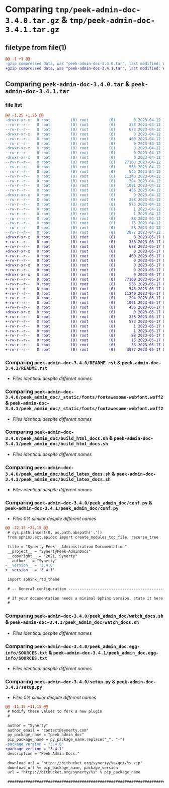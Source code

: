 # Comparing `tmp/peek-admin-doc-3.4.0.tar.gz` & `tmp/peek-admin-doc-3.4.1.tar.gz`

## filetype from file(1)

```diff
@@ -1 +1 @@
-gzip compressed data, was "peek-admin-doc-3.4.0.tar", last modified: Wed Apr 12 11:03:55 2023, max compression
+gzip compressed data, was "peek-admin-doc-3.4.1.tar", last modified: Wed May 17 03:30:31 2023, max compression
```

## Comparing `peek-admin-doc-3.4.0.tar` & `peek-admin-doc-3.4.1.tar`

### file list

```diff
@@ -1,25 +1,25 @@
-drwxr-xr-x   0 root         (0) root         (0)        0 2023-04-12 11:03:55.249217 peek-admin-doc-3.4.0/
--rw-r--r--   0 root         (0) root         (0)      358 2023-04-12 11:03:55.248217 peek-admin-doc-3.4.0/PKG-INFO
--rw-r--r--   0 root         (0) root         (0)      678 2023-04-12 11:03:17.000000 peek-admin-doc-3.4.0/README.rst
-drwxr-xr-x   0 root         (0) root         (0)        0 2023-04-12 11:03:55.248217 peek-admin-doc-3.4.0/peek_admin_doc/
--rw-r--r--   0 root         (0) root         (0)      460 2023-04-12 11:03:17.000000 peek-admin-doc-3.4.0/peek_admin_doc/PlatformDependencyTest.py
--rw-r--r--   0 root         (0) root         (0)        0 2023-04-12 11:03:55.000000 peek-admin-doc-3.4.0/peek_admin_doc/__init__.py
-drwxr-xr-x   0 root         (0) root         (0)        0 2023-04-12 11:03:55.248217 peek-admin-doc-3.4.0/peek_admin_doc/_static/
--rw-r--r--   0 root         (0) root         (0)        0 2023-04-12 11:03:17.000000 peek-admin-doc-3.4.0/peek_admin_doc/_static/.gitkeep
-drwxr-xr-x   0 root         (0) root         (0)        0 2023-04-12 11:03:55.248217 peek-admin-doc-3.4.0/peek_admin_doc/_static/fonts/
--rw-r--r--   0 root         (0) root         (0)    77160 2023-04-12 11:03:17.000000 peek-admin-doc-3.4.0/peek_admin_doc/_static/fonts/fontawesome-webfont.woff2
--rw-r--r--   0 root         (0) root         (0)      556 2023-04-12 11:03:17.000000 peek-admin-doc-3.4.0/peek_admin_doc/build_html_docs.sh
--rw-r--r--   0 root         (0) root         (0)      545 2023-04-12 11:03:17.000000 peek-admin-doc-3.4.0/peek_admin_doc/build_latex_docs.sh
--rw-r--r--   0 root         (0) root         (0)    11240 2023-04-12 11:03:55.000000 peek-admin-doc-3.4.0/peek_admin_doc/conf.py
--rw-r--r--   0 root         (0) root         (0)      294 2023-04-12 11:03:17.000000 peek-admin-doc-3.4.0/peek_admin_doc/index.rst
--rw-r--r--   0 root         (0) root         (0)     1091 2023-04-12 11:03:17.000000 peek-admin-doc-3.4.0/peek_admin_doc/watch_docs.sh
--rw-r--r--   0 root         (0) root         (0)      456 2023-04-12 11:03:17.000000 peek-admin-doc-3.4.0/peek_admin_doc/welcome.rst
-drwxr-xr-x   0 root         (0) root         (0)        0 2023-04-12 11:03:55.248217 peek-admin-doc-3.4.0/peek_admin_doc.egg-info/
--rw-r--r--   0 root         (0) root         (0)      358 2023-04-12 11:03:55.000000 peek-admin-doc-3.4.0/peek_admin_doc.egg-info/PKG-INFO
--rw-r--r--   0 root         (0) root         (0)      573 2023-04-12 11:03:55.000000 peek-admin-doc-3.4.0/peek_admin_doc.egg-info/SOURCES.txt
--rw-r--r--   0 root         (0) root         (0)        1 2023-04-12 11:03:55.000000 peek-admin-doc-3.4.0/peek_admin_doc.egg-info/dependency_links.txt
--rw-r--r--   0 root         (0) root         (0)        1 2023-04-12 11:03:55.000000 peek-admin-doc-3.4.0/peek_admin_doc.egg-info/not-zip-safe
--rw-r--r--   0 root         (0) root         (0)       88 2023-04-12 11:03:55.000000 peek-admin-doc-3.4.0/peek_admin_doc.egg-info/requires.txt
--rw-r--r--   0 root         (0) root         (0)       15 2023-04-12 11:03:55.000000 peek-admin-doc-3.4.0/peek_admin_doc.egg-info/top_level.txt
--rw-r--r--   0 root         (0) root         (0)       38 2023-04-12 11:03:55.249217 peek-admin-doc-3.4.0/setup.cfg
--rw-r--r--   0 root         (0) root         (0)     3077 2023-04-12 11:03:55.000000 peek-admin-doc-3.4.0/setup.py
+drwxr-xr-x   0 root         (0) root         (0)        0 2023-05-17 03:30:31.965306 peek-admin-doc-3.4.1/
+-rw-r--r--   0 root         (0) root         (0)      358 2023-05-17 03:30:31.965306 peek-admin-doc-3.4.1/PKG-INFO
+-rw-r--r--   0 root         (0) root         (0)      678 2023-05-17 03:29:54.000000 peek-admin-doc-3.4.1/README.rst
+drwxr-xr-x   0 root         (0) root         (0)        0 2023-05-17 03:30:31.964306 peek-admin-doc-3.4.1/peek_admin_doc/
+-rw-r--r--   0 root         (0) root         (0)      460 2023-05-17 03:29:54.000000 peek-admin-doc-3.4.1/peek_admin_doc/PlatformDependencyTest.py
+-rw-r--r--   0 root         (0) root         (0)        0 2023-05-17 03:30:31.000000 peek-admin-doc-3.4.1/peek_admin_doc/__init__.py
+drwxr-xr-x   0 root         (0) root         (0)        0 2023-05-17 03:30:31.965306 peek-admin-doc-3.4.1/peek_admin_doc/_static/
+-rw-r--r--   0 root         (0) root         (0)        0 2023-05-17 03:29:54.000000 peek-admin-doc-3.4.1/peek_admin_doc/_static/.gitkeep
+drwxr-xr-x   0 root         (0) root         (0)        0 2023-05-17 03:30:31.965306 peek-admin-doc-3.4.1/peek_admin_doc/_static/fonts/
+-rw-r--r--   0 root         (0) root         (0)    77160 2023-05-17 03:29:54.000000 peek-admin-doc-3.4.1/peek_admin_doc/_static/fonts/fontawesome-webfont.woff2
+-rw-r--r--   0 root         (0) root         (0)      556 2023-05-17 03:29:54.000000 peek-admin-doc-3.4.1/peek_admin_doc/build_html_docs.sh
+-rw-r--r--   0 root         (0) root         (0)      545 2023-05-17 03:29:54.000000 peek-admin-doc-3.4.1/peek_admin_doc/build_latex_docs.sh
+-rw-r--r--   0 root         (0) root         (0)    11240 2023-05-17 03:30:31.000000 peek-admin-doc-3.4.1/peek_admin_doc/conf.py
+-rw-r--r--   0 root         (0) root         (0)      294 2023-05-17 03:29:54.000000 peek-admin-doc-3.4.1/peek_admin_doc/index.rst
+-rw-r--r--   0 root         (0) root         (0)     1091 2023-05-17 03:29:54.000000 peek-admin-doc-3.4.1/peek_admin_doc/watch_docs.sh
+-rw-r--r--   0 root         (0) root         (0)      456 2023-05-17 03:29:54.000000 peek-admin-doc-3.4.1/peek_admin_doc/welcome.rst
+drwxr-xr-x   0 root         (0) root         (0)        0 2023-05-17 03:30:31.964306 peek-admin-doc-3.4.1/peek_admin_doc.egg-info/
+-rw-r--r--   0 root         (0) root         (0)      358 2023-05-17 03:30:31.000000 peek-admin-doc-3.4.1/peek_admin_doc.egg-info/PKG-INFO
+-rw-r--r--   0 root         (0) root         (0)      573 2023-05-17 03:30:31.000000 peek-admin-doc-3.4.1/peek_admin_doc.egg-info/SOURCES.txt
+-rw-r--r--   0 root         (0) root         (0)        1 2023-05-17 03:30:31.000000 peek-admin-doc-3.4.1/peek_admin_doc.egg-info/dependency_links.txt
+-rw-r--r--   0 root         (0) root         (0)        1 2023-05-17 03:30:31.000000 peek-admin-doc-3.4.1/peek_admin_doc.egg-info/not-zip-safe
+-rw-r--r--   0 root         (0) root         (0)       88 2023-05-17 03:30:31.000000 peek-admin-doc-3.4.1/peek_admin_doc.egg-info/requires.txt
+-rw-r--r--   0 root         (0) root         (0)       15 2023-05-17 03:30:31.000000 peek-admin-doc-3.4.1/peek_admin_doc.egg-info/top_level.txt
+-rw-r--r--   0 root         (0) root         (0)       38 2023-05-17 03:30:31.965306 peek-admin-doc-3.4.1/setup.cfg
+-rw-r--r--   0 root         (0) root         (0)     3077 2023-05-17 03:30:31.000000 peek-admin-doc-3.4.1/setup.py
```

### Comparing `peek-admin-doc-3.4.0/README.rst` & `peek-admin-doc-3.4.1/README.rst`

 * *Files identical despite different names*

### Comparing `peek-admin-doc-3.4.0/peek_admin_doc/_static/fonts/fontawesome-webfont.woff2` & `peek-admin-doc-3.4.1/peek_admin_doc/_static/fonts/fontawesome-webfont.woff2`

 * *Files identical despite different names*

### Comparing `peek-admin-doc-3.4.0/peek_admin_doc/build_html_docs.sh` & `peek-admin-doc-3.4.1/peek_admin_doc/build_html_docs.sh`

 * *Files identical despite different names*

### Comparing `peek-admin-doc-3.4.0/peek_admin_doc/build_latex_docs.sh` & `peek-admin-doc-3.4.1/peek_admin_doc/build_latex_docs.sh`

 * *Files identical despite different names*

### Comparing `peek-admin-doc-3.4.0/peek_admin_doc/conf.py` & `peek-admin-doc-3.4.1/peek_admin_doc/conf.py`

 * *Files 0% similar despite different names*

```diff
@@ -22,15 +22,15 @@
 # sys.path.insert(0, os.path.abspath('.'))
 from sphinx.ext.apidoc import create_modules_toc_file, recurse_tree
 
 title = "Synerty Peek - Administration Documentation"
 __project__ = "SynertyPeek-AdminDocs"
 __copyright__ = "2021, Synerty"
 __author__ = "Synerty"
-__version__ = '3.4.0'
+__version__ = '3.4.1'
 
 import sphinx_rtd_theme
 
 # -- General configuration ------------------------------------------------
 
 # If your documentation needs a minimal Sphinx version, state it here.
 #
```

### Comparing `peek-admin-doc-3.4.0/peek_admin_doc/watch_docs.sh` & `peek-admin-doc-3.4.1/peek_admin_doc/watch_docs.sh`

 * *Files identical despite different names*

### Comparing `peek-admin-doc-3.4.0/peek_admin_doc.egg-info/SOURCES.txt` & `peek-admin-doc-3.4.1/peek_admin_doc.egg-info/SOURCES.txt`

 * *Files identical despite different names*

### Comparing `peek-admin-doc-3.4.0/setup.py` & `peek-admin-doc-3.4.1/setup.py`

 * *Files 0% similar despite different names*

```diff
@@ -11,15 +11,15 @@
 # Modify these values to fork a new plugin
 #
 
 author = "Synerty"
 author_email = "contact@synerty.com"
 py_package_name = "peek_admin_doc"
 pip_package_name = py_package_name.replace("_", "-")
-package_version = "3.4.0"
+package_version = "3.4.1"
 description = "Peek Admin Docs."
 
 download_url = "https://bitbucket.org/synerty/%s/get/%s.zip"
 download_url %= pip_package_name, package_version
 url = "https://bitbucket.org/synerty/%s" % pip_package_name
 
 ###############################################################################
```

